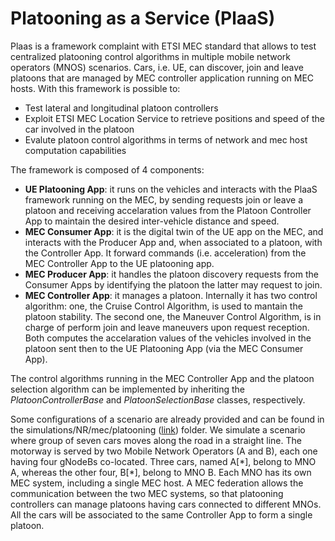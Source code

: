 # Platooning as a Service (PlaaS)

Plaas is a framework complaint with ETSI MEC standard that allows to test centralized platooning control algorithms in multiple mobile network operators (MNOS) scenarios.
Cars, i.e. UE, can discover, join and leave platoons that are managed by MEC controller application running on MEC hosts.
With this framework is possible to:
- Test lateral and longitudinal platoon controllers
- Exploit ETSI MEC Location Service to retrieve positions and speed of the car involved in the platoon
- Evalute platoon control algorithms in terms of network and mec host computation capabilities

The framework is composed of 4 components:
- **UE Platooning App**: it runs on the vehicles and interacts with the PlaaS framework running on the MEC, by sending requests join or leave a platoon and receiving accelaration values from the Platoon Controller App to maintain the desired inter-vehicle distance and speed.
- **MEC Consumer App**: it is the digital twin of the UE app on the MEC, and interacts with the Producer App and, when associated to a platoon, with the Controller App. It forward commands (i.e. acceleration) from the MEC Controller App to the UE platooning app.
- **MEC Producer App**: it handles the platoon discovery requests from the Consumer Apps by identifying the platoon the latter may request to join.
- **MEC Controller App**: it manages a platoon. Internally it has two control algorithm: one, the Cruise Control Algorithm, is used to mantain the platoon stability. The second one, the Maneuver Control Algorithm, is in charge of perform join and leave maneuvers upon request reception. Both computes the accelaration values of the vehicles involved in the platoon sent then to the UE Platooning App (via the MEC Consumer App).

The control algorithms running in the MEC Controller App and the platoon selection algorithm can be implemented by inheriting the *PlatoonControllerBase* and *PlatoonSelectionBase* classes, respectively.

Some configurations of a scenario are already provided and can be found in the simulations/NR/mec/platooning ([link](https://github.com/giovanninardini/Simu5G/tree/Plaas_framework/simulations/NR/mec/platooning)) folder.
We simulate a scenario where group of seven cars moves along the road in a straight line. The motorway is served by two Mobile Network Operators (A and B), each one having four gNodeBs co-located. Three cars, named A[\*], belong to MNO A, whereas the other four, B[\*], belong to MNO B.
Each MNO has its own MEC system, including a single MEC host. A MEC federation allows the communication between the two MEC systems, so that platooning controllers can
manage platoons having cars connected to different MNOs. All the cars will be associated to the same Controller App to form a single platoon.



